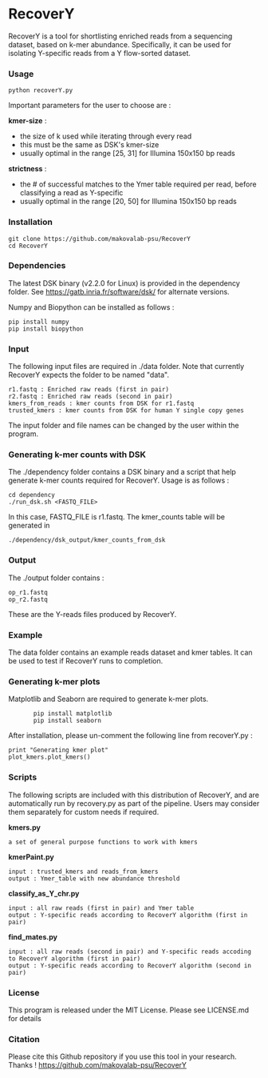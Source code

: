 # RecoverY

RecoverY is a tool for shortlisting enriched reads from a sequencing dataset, based on k-mer abundance. Specifically, it can be used for isolating Y-specific reads from a Y flow-sorted dataset.

### Usage  

    python recoverY.py
  	
Important parameters for the user to choose are : 


**kmer-size** : 
- the size of k used while iterating through every read 
- this must be the same as DSK's kmer-size
- usually optimal in the range [25, 31] for Illumina 150x150 bp reads


**strictness** : 
- the # of successful matches to the Ymer table required per read, before classifying a read as Y-specific 
- usually optimal in the range [20, 50] for Illumina 150x150 bp reads



### Installation 

	git clone https://github.com/makovalab-psu/RecoverY
	cd RecoverY


### Dependencies 

The latest DSK binary (v2.2.0 for Linux) is provided in the dependency folder. 
See https://gatb.inria.fr/software/dsk/ for alternate versions. 
    
Numpy and Biopython can be installed as follows :

    pip install numpy
    pip install biopython
    

### Input

The following input files are required in ./data folder. 
Note that currently RecoverY expects the folder to be named "data".
    	
	
	r1.fastq : Enriched raw reads (first in pair) 
	r2.fastq : Enriched raw reads (second in pair) 
	kmers_from_reads : kmer counts from DSK for r1.fastq
	trusted_kmers : kmer counts from DSK for human Y single copy genes

The input folder and file names can be changed by the user within the program. 

### Generating k-mer counts with DSK

The ./dependency folder contains a DSK binary and a script that help generate k-mer counts required for RecoverY. Usage is as follows :

    cd dependency
    ./run_dsk.sh <FASTQ_FILE>

In this case, FASTQ_FILE is r1.fastq. 
The kmer_counts table will be generated in 

    ./dependency/dsk_output/kmer_counts_from_dsk

### Output 

The ./output folder contains :

 	op_r1.fastq
	op_r2.fastq

These are the Y-reads files produced by RecoverY.  


### Example

The data folder contains an example reads dataset and kmer tables. 
It can be used to test if RecoverY runs to completion. 


### Generating k-mer plots 

Matplotlib and Seaborn are required to generate k-mer plots. 

           pip install matplotlib
           pip install seaborn

After installation, please un-comment the following line from recoverY.py :

	print "Generating kmer plot"
	plot_kmers.plot_kmers()


### Scripts 

The following scripts are included with this distribution of RecoverY, and are automatically run by recovery.py as part of the pipeline. Users may consider them separately for custom needs if required. 

	
**kmers.py** 
	
	a set of general purpose functions to work with kmers

**kmerPaint.py**
	
	input : trusted_kmers and reads_from_kmers 
	output : Ymer_table with new abundance threshold

**classify_as_Y_chr.py**
	
	input : all raw reads (first in pair) and Ymer table
	output : Y-specific reads according to RecoverY algorithm (first in pair)

**find_mates.py** 

	input : all raw reads (second in pair) and Y-specific reads accoding to RecoverY algorithm (first in pair)
	output : Y-specific reads according to RecoverY algorithm (second in pair)


### License
This program is released under the MIT License. Please see LICENSE.md for details


### Citation
Please cite this Github repository if you use this tool in your research. Thanks !
https://github.com/makovalab-psu/RecoverY

